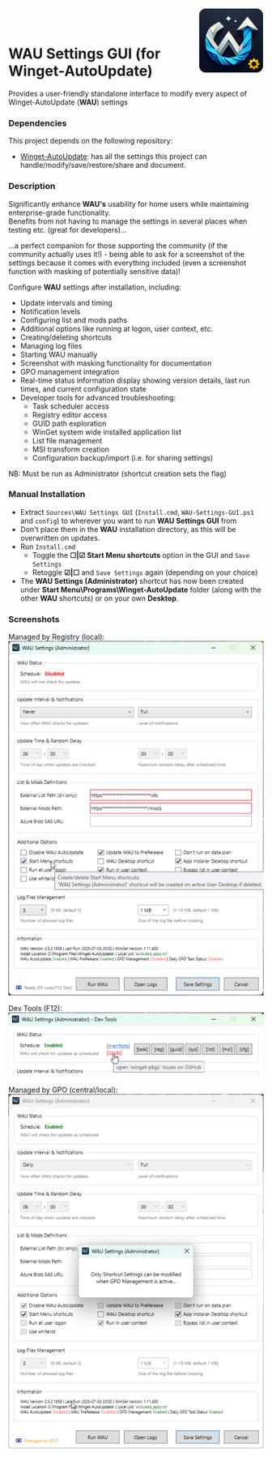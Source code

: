 <img src="Sources/assets/WAU%20Settings%20GUI.png" alt="WAU Settings GUI" width="128" align="right"><br><br>

# WAU Settings GUI (for Winget-AutoUpdate)

Provides a user-friendly standalone interface to modify every aspect of Winget-AutoUpdate (**WAU**) settings

### Dependencies
This project depends on the following repository:
- [Winget-AutoUpdate](https://github.com/Romanitho/Winget-AutoUpdate): has all the settings this project can handle/modify/save/restore/share and document.

### Description
Significantly enhance **WAU's** usability for home users while maintaining enterprise-grade functionality.<br>
Benefits from not having to manage the settings in several places when testing etc. (great for developers)...

...a perfect companion for those supporting the community (if the community actually uses it!) - being able to ask for a screenshot of the settings because it comes with everything included (even a screenshot function with masking of potentially sensitive data)!

Configure **WAU** settings after installation, including:
- Update intervals and timing
- Notification levels
- Configuring list and mods paths
- Additional options like running at logon, user context, etc.
- Creating/deleting shortcuts
- Managing log files
- Starting WAU manually
- Screenshot with masking functionality for documentation
- GPO management integration
- Real-time status information display showing version details, last run times, and current configuration state
- Developer tools for advanced troubleshooting:
  - Task scheduler access
  - Registry editor access
  - GUID path exploration
  - WinGet system wide installed application list
  - List file management
  - MSI transform creation
  - Configuration backup/import (i.e. for sharing settings)

NB: Must be run as Administrator (shortcut creation sets the flag)

### Manual Installation
- Extract `Sources\WAU Settings GUI` (`Install.cmd`, `WAU-Settings-GUI.ps1` and `config`) to wherever you want to run **WAU Settings GUI** from
- Don't place them in the **WAU** installation directory, as this will be overwritten on updates.
- Run `Install.cmd`
  - Toggle the **☐|☑ Start Menu shortcuts** option in the GUI and `Save Settings`
  - Retoggle **☑|☐** and `Save Settings` again (depending on your choice)
- The **WAU Settings (Administrator)** shortcut has now been created under **Start Menu\Programs\Winget-AutoUpdate** folder (along with the other **WAU** shortcuts) or on your own **Desktop**.

### Screenshots
Managed by Registry (local):  
![image](Sources/assets/Screenshot_Local.png)

Dev Tools (F12):  
![image](Sources/assets/Screenshot_F12.png)

Managed by GPO (central/local):  
![image](Sources/assets/Screenshot_GPO.png)



